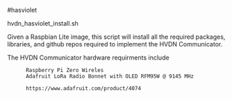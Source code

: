 #hasviolet

hvdn_hasviolet_install.sh

   Given a Raspbian Lite image, this script will install all the required packages, libraries, and github repos
   required to implement the HVDN Communicator.

   The HVDN Communicator hardware requirments include

          Raspberry Pi Zero Wireles
          Adafruit LoRa Radio Bonnet with OLED RFM95W @ 9145 MHz 

          https://www.adafruit.com/product/4074
